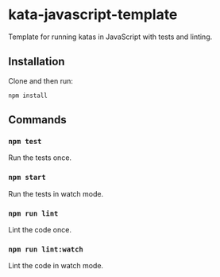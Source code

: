 # kata-javascript-template

Template for running katas in JavaScript with tests and linting.

## Installation
Clone and then run:
```
npm install
```

## Commands

### `npm test`
Run the tests once.

### `npm start`
Run the tests in watch mode.

### `npm run lint`
Lint the code once.

### `npm run lint:watch`
Lint the code in watch mode.
